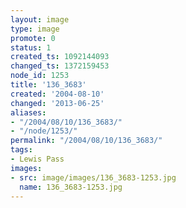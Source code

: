 ```yaml
---
layout: image
type: image
promote: 0
status: 1
created_ts: 1092144093
changed_ts: 1372159453
node_id: 1253
title: '136_3683'
created: '2004-08-10'
changed: '2013-06-25'
aliases:
- "/2004/08/10/136_3683/"
- "/node/1253/"
permalink: "/2004/08/10/136_3683/"
tags:
- Lewis Pass
images:
- src: image/images/136_3683-1253.jpg
  name: 136_3683-1253.jpg
---
```


